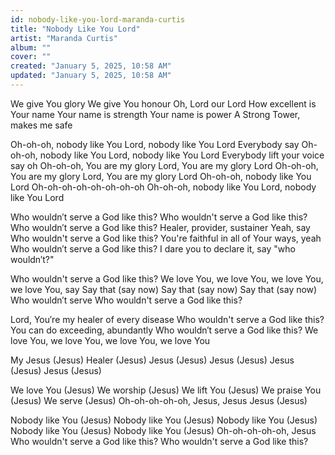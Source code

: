 ```yaml
---
id: nobody-like-you-lord-maranda-curtis
title: "Nobody Like You Lord"
artist: "Maranda Curtis"
album: ""
cover: ""
created: "January 5, 2025, 10:58 AM"
updated: "January 5, 2025, 10:58 AM"
---
```


We give You glory
We give You honour
Oh, Lord our Lord
How excellent is Your name
Your name is strength
Your name is power
A Strong Tower, makes me safe

Oh-oh-oh, nobody like You Lord, nobody like You Lord
Everybody say
Oh-oh-oh, nobody like You Lord, nobody like You Lord
Everybody lift your voice say oh
Oh-oh-oh, You are my glory Lord, You are my glory Lord
Oh-oh-oh, You are my glory Lord, You are my glory Lord
Oh-oh-oh, nobody like You Lord
Oh-oh-oh-oh-oh-oh-oh-oh
Oh-oh-oh, nobody like You Lord, nobody like You Lord

Who wouldn′t serve a God like this?
Who wouldn't serve a God like this?
Who wouldn′t serve a God like this?
Healer, provider, sustainer
Yeah, say
Who wouldn't serve a God like this?
You're faithful in all of Your ways, yeah
Who wouldn′t serve a God like this?
I dare you to declare it, say "who wouldn′t?"

Who wouldn't serve a God like this?
We love You, we love You, we love You, we love You, say
Say that (say now)
Say that (say now)
Say that (say now)
Who wouldn′t serve
Who wouldn't serve a God like this?

Lord, You′re my healer of every disease
Who wouldn't serve a God like this?
You can do exceeding, abundantly
Who wouldn′t serve a God like this?
We love You, we love You, we love You, we love You

My Jesus (Jesus)
Healer (Jesus)
Jesus (Jesus)
Jesus (Jesus)
Jesus (Jesus)
Jesus (Jesus)

We love You (Jesus)
We worship (Jesus)
We lift You (Jesus)
We praise You (Jesus)
We serve (Jesus)
Oh-oh-oh-oh-oh, Jesus, Jesus
Jesus (Jesus)

Nobody like You (Jesus)
Nobody like You (Jesus)
Nobody like You (Jesus)
Nobody like You (Jesus)
Nobody like You (Jesus)
Oh-oh-oh-oh-oh, Jesus
Who wouldn't serve a God like this?
Who wouldn't serve a God like this?